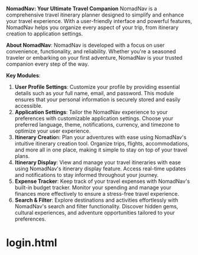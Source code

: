 **NomadNav: Your Ultimate Travel Companion**
NomadNav is a comprehensive travel itinerary planner designed to simplify and enhance your travel experience. With a user-friendly interface and powerful features, NomadNav helps you organize every aspect of your trip, from itinerary creation to application settings.

**About NomadNav**:
NomadNav is developed with a focus on user convenience, functionality, and reliability. Whether you're a seasoned traveler or embarking on your first adventure, NomadNav is your trusted companion every step of the way.

**Key Modules**:
1. **User Profile Settings**: Customize your profile by providing essential details such as your full name, email, and password. This module ensures that your personal information is securely stored and easily accessible.
2. **Application Settings**: Tailor the NomadNav experience to your preferences with customizable application settings. Choose your preferred language, theme, notifications, currency, and timezone to optimize your user experience.
3. **Itinerary Creatio**n: Plan your adventures with ease using NomadNav's intuitive itinerary creation tool. Organize trips, flights, accommodations, and more all in one place, making it simple to stay on top of your travel plans.
4. **Itinerary Display**: View and manage your travel itineraries with ease using NomadNav's itinerary display feature. Access real-time updates and notifications to stay informed throughout your journey.
5. **Expense Tracker**: Keep track of your travel expenses with NomadNav's built-in budget tracker. Monitor your spending and manage your finances more effectively to ensure a stress-free travel experience.
6. **Search & Filter**: Explore destinations and activities effortlessly with NomadNav's search and filter functionality. Discover hidden gems, cultural experiences, and adventure opportunities tailored to your preferences.

# login.html
